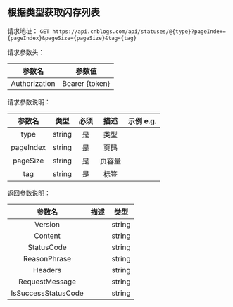 ## 根据类型获取闪存列表

请求地址：
`GET https://api.cnblogs.com/api/statuses/@{type}?pageIndex={pageIndex}&pageSize={pageSize}&tag={tag}`

请求参数头：


|参数名|参数值|
|:---:|:---:|
|Authorization|Bearer {token}|


请求参数说明：

|参数名|类型|必须|描述|示例 e.g.|
|:---:|:---:|:---:|:---:|:---:|
|type|string|是|类型||
|pageIndex|string|是|页码||
|pageSize|string|是|页容量||
|tag|string|是|标签||


返回参数说明：

|参数名|描述|类型|
|:---:|:---:|:---:|
|Version||string|
|Content||string|
|StatusCode||string|
|ReasonPhrase||string|
|Headers||string|
|RequestMessage||string|
|IsSuccessStatusCode||string|

